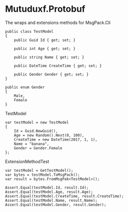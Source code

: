 # Mutuduxf.Protobuf

The wraps and extensions methods for MsgPack.Cli

```CSharp
public class TestModel
{
    public Guid Id { get; set; }

    public int Age { get; set; }

    public string Name { get; set; }

    public DateTime CreateTime { get; set; }

    public Gender Gender { get; set; }
}

public enum Gender
{
    Male,
    Female
}
```

TestModel

```CSharp
var testModel = new TestModel
{
    Id = Guid.NewGuid(),
    Age = new Random().Next(0, 100),
    CreateTime = new DateTime(2017, 1, 1),
    Name = "banana",
    Gender = Gender.Female
};
```

ExtensionMethodTest

```CSharp
var testModel = GetTestModel();
var bytes = testModel.ToMsgPack();
var result = bytes.FromMsgPak<TestModel>();

Assert.Equal(testModel.Id, result.Id);
Assert.Equal(testModel.Age, result.Age);
Assert.Equal(testModel.CreateTime, result.CreateTime);
Assert.Equal(testModel.Name, result.Name);
Assert.Equal(testModel.Gender, result.Gender);
```
